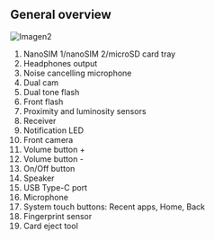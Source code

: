 ## General overview

![Imagen2](http://static.energysistem.com/images/manuals/42909/59391ea9bd5c5.jpg)


1. NanoSIM 1/nanoSIM 2/microSD card tray
2. Headphones output
3. Noise cancelling microphone
4. Dual cam
5. Dual tone flash
6. Front flash
7. Proximity and luminosity sensors
8. Receiver
9. Notification LED
10. Front camera
11. Volume button +
12. Volume button -
13. On/Off button
14. Speaker
15. USB Type-C port
16. Microphone
17. System touch buttons: Recent apps, Home, Back
18. Fingerprint sensor
19. Card eject tool



